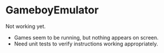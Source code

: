 # GameboyEmulator

Not working yet. 
- Games seem to be running, but nothing appears on screen.
- Need unit tests to verify instructions working appropriately.
